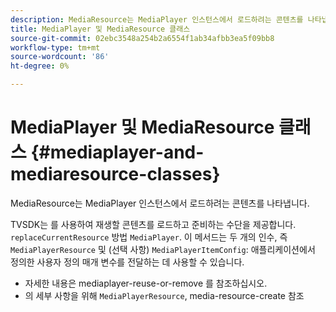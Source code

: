 ```yaml
---
description: MediaResource는 MediaPlayer 인스턴스에서 로드하려는 콘텐츠를 나타냅니다.
title: MediaPlayer 및 MediaResource 클래스
source-git-commit: 02ebc3548a254b2a6554f1ab34afbb3ea5f09bb8
workflow-type: tm+mt
source-wordcount: '86'
ht-degree: 0%

---
```


# MediaPlayer 및 MediaResource 클래스 {#mediaplayer-and-mediaresource-classes}

MediaResource는 MediaPlayer 인스턴스에서 로드하려는 콘텐츠를 나타냅니다.

<!--<a id="section_431AB7221E0249BF949EC72EEB9B428A"></a>-->

TVSDK는 를 사용하여 재생할 콘텐츠를 로드하고 준비하는 수단을 제공합니다. `replaceCurrentResource` 방법 `MediaPlayer`. 이 메서드는 두 개의 인수, 즉 `MediaPlayerResource` 및 (선택 사항) `MediaPlayerItemConfig`: 애플리케이션에서 정의한 사용자 정의 매개 변수를 전달하는 데 사용할 수 있습니다.

* 자세한 내용은 mediaplayer-reuse-or-remove 를 참조하십시오.
* 의 세부 사항을 위해 `MediaPlayerResource`, media-resource-create 참조
